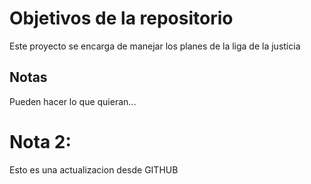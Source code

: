 # Objetivos de la repositorio

Este proyecto se encarga de manejar los planes de la liga de la justicia


## Notas
Pueden hacer lo que quieran...

# Nota 2: 

Esto es una actualizacion desde GITHUB
